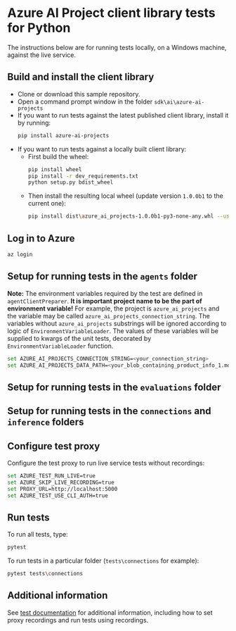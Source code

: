 # Azure AI Project client library tests for Python

The instructions below are for running tests locally, on a Windows machine, against the live service.

## Build and install the client library

- Clone or download this sample repository.
- Open a command prompt window in the folder `sdk\ai\azure-ai-projects`
- If you want to run tests against the latest published client library, install it by running:
   ```bash
   pip install azure-ai-projects
   ```
- If you want to run tests against a locally built client library:
    - First build the wheel:
        ```bash
        pip install wheel
        pip install -r dev_requirements.txt
        python setup.py bdist_wheel
        ```
    - Then install the resulting local wheel (update version `1.0.0b1` to the current one):
        ```bash
        pip install dist\azure_ai_projects-1.0.0b1-py3-none-any.whl --user --force-reinstall
        ```

## Log in to Azure

```bash
az login
```

## Setup for running tests in the `agents` folder

**Note:** The environment variables required by the test are defined in `agentClientPreparer`. **It is important project name to be the part of environment variable!** For example, the project is `azure_ai_projects` and the variable may be called `azure_ai_projects_connection_string`. The variables without `azure_ai_projects` substrings will be ignored according to logic of `EnvironmentVariableLoader`. The values of these variables will be supplied to kwargs of the unit tests, decorated by `EnvironmentVariableLoader` function.

```bash
set AZURE_AI_PROJECTS_CONNECTION_STRING=<your_connection_string>
set AZURE_AI_PROJECTS_DATA_PATH=<your_blob_containing_product_info_1.md_from_samples>
```

## Setup for running tests in the `evaluations` folder

## Setup for running tests in the `connections` and `inference` folders

## Configure test proxy

Configure the test proxy to run live service tests without recordings:

```bash
set AZURE_TEST_RUN_LIVE=true
set AZURE_SKIP_LIVE_RECORDING=true
set PROXY_URL=http://localhost:5000
set AZURE_TEST_USE_CLI_AUTH=true
```

## Run tests

To run all tests, type:

```bash
pytest
```

To run tests in a particular folder (`tests\connections` for example):

```bash
pytest tests\connections
```

## Additional information

See [test documentation](https://github.com/Azure/azure-sdk-for-python/blob/main/doc/dev/tests.md) for additional information, including how to set proxy recordings and run tests using recordings.
